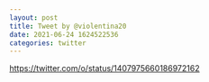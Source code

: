 ```yaml
--- 
layout: post 
title: Tweet by @violentina20 
date: 2021-06-24 1624522536 
categories: twitter 
--- 
```

https://twitter.com/o/status/1407975660186972162